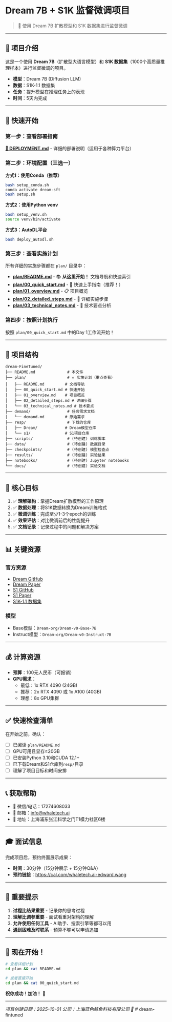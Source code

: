 # Dream 7B + S1K 监督微调项目

> 🎯 使用 Dream 7B 扩散模型和 S1K 数据集进行监督微调

---

## 📖 项目介绍

这是一个使用 **Dream 7B**（扩散型大语言模型）和 **S1K 数据集**（1000个高质量推理样本）进行监督微调的项目。

- **模型**：Dream 7B (Diffusion LLM)
- **数据**：S1K-1.1 数据集
- **任务**：提升模型在推理任务上的表现
- **时间**：5天内完成

---

## 🚀 快速开始

### 第一步：查看部署指南

**[📖 DEPLOYMENT.md](DEPLOYMENT.md)** - 详细的部署说明（适用于各种算力平台）

### 第二步：环境配置（三选一）

**方式1：使用Conda（推荐）**
```bash
bash setup_conda.sh
conda activate dream-sft
bash setup.sh
```

**方式2：使用Python venv**
```bash
bash setup_venv.sh
source venv/bin/activate
```

**方式3：AutoDL平台**
```bash
bash deploy_autodl.sh
```

### 第三步：查看实施计划

所有详细的实施步骤都在 `plan/` 目录中：

- **[plan/README.md](plan/README.md)** - 📚 **从这里开始！** 文档导航和快速索引
- **[plan/00_quick_start.md](plan/00_quick_start.md)** - 🚀 快速上手指南（推荐！）
- **[plan/01_overview.md](plan/01_overview.md)** - 📋 项目概览
- **[plan/02_detailed_steps.md](plan/02_detailed_steps.md)** - 📖 详细实施步骤
- **[plan/03_technical_notes.md](plan/03_technical_notes.md)** - 🧠 技术要点分析

### 第四步：按照计划执行

按照 `plan/00_quick_start.md` 中的Day 1工作流开始！

---

## 📁 项目结构

```
dream-FineTuned/
├── README.md              # 本文件
├── plan/                  # ⭐ 实施计划（重点查看）
│   ├── README.md         # 文档导航
│   ├── 00_quick_start.md # 快速开始
│   ├── 01_overview.md    # 项目概览
│   ├── 02_detailed_steps.md # 详细步骤
│   └── 03_technical_notes.md # 技术要点
├── demand/                # 任务需求文档
│   └── demand.md         # 原始需求
├── resp/                  # 下载的仓库
│   ├── Dream/            # Dream模型仓库
│   └── s1/               # S1项目仓库
├── scripts/               # (待创建) 训练脚本
├── data/                  # (待创建) 数据目录
├── checkpoints/           # (待创建) 模型检查点
├── results/               # (待创建) 实验结果
├── notebooks/             # (待创建) Jupyter notebooks
└── docs/                  # (待创建) 实验文档
```

---

## 🎯 核心目标

1. ✅ **理解架构**：掌握Dream扩散模型的工作原理
2. ✅ **数据处理**：将S1K数据转换为Dream训练格式
3. ✅ **微调训练**：完成至少1-3个epoch的训练
4. ✅ **效果评估**：对比微调前后的性能提升
5. ✅ **文档记录**：记录过程中的问题和解决方案

---

## 📊 关键资源

### 官方资源
- [Dream GitHub](https://github.com/HKUNLP/Dream)
- [Dream Paper](https://arxiv.org/abs/2508.15487)
- [S1 GitHub](https://github.com/simplescaling/s1)
- [S1 Paper](https://arxiv.org/abs/2501.19393)
- [S1K-1.1 数据集](https://huggingface.co/datasets/simplescaling/s1K-1.1)

### 模型
- Base模型：`Dream-org/Dream-v0-Base-7B`
- Instruct模型：`Dream-org/Dream-v0-Instruct-7B`

---

## 💰 计算资源

- **预算**：100元人民币（可报销）
- **GPU需求**：
  - 最低：1x RTX 4090 (24GB)
  - 推荐：2x RTX 4090 或 1x A100 (40GB)
  - 理想：8x GPU集群

---

## ✅ 快速检查清单

在开始之前，确认：

- [ ] 已阅读 `plan/README.md`
- [ ] GPU可用且显存≥20GB
- [ ] 已安装Python 3.10和CUDA 12.1+
- [ ] 已下载Dream和S1仓库到`resp/`目录
- [ ] 理解了项目目标和时间安排

---

## 📞 获取帮助

- 📱 微信/电话：17274608033
- 📧 邮箱：info@whaletech.ai
- 🏢 地址：上海浦东张江科学之门T1模力社区6楼

---

## 🎓 面试信息

完成项目后，预约终面展示成果：
- **时间**：30分钟（15分钟展示 + 15分钟Q&A）
- **预约链接**：https://cal.com/whaletech.ai-edward.wang

---

## 📝 重要提示

1. **过程比结果重要** - 记录你的思考过程
2. **理解比调参重要** - 面试看重对架构的理解
3. **允许使用任何工具** - AI助手、搜索引擎等都可以用
4. **遇到困难及时联系** - 预算不够可以申请追加

---

## 🚀 现在开始！

```bash
# 查看详细计划
cd plan && cat README.md

# 或者直接开始
cd plan && cat 00_quick_start.md
```

**祝你成功！加油！** 💪

---

*项目创建日期：2025-10-01*
*公司：上海蓝色鲸鱼科技有限公司 🐳* # dream-fintuned
